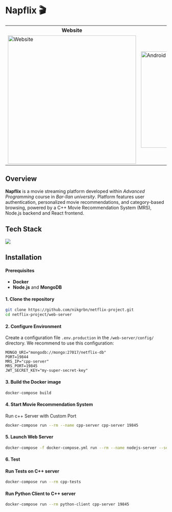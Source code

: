 # Napflix 🎬

<table>
  <tr>
    <th>Website</th>
    <th>Android App</th>
  </tr>
  <tr>
    <td>
      <img src="wiki/readme-preview/website-preview.gif" alt="Website" width="400"/>
    </td>
    <td>
      <img src="wiki/readme-preview/android-app-preview.png" alt="Android App" height="300"/>
    </td>
  </tr>
</table>

## Overview
**Napflix** is a movie streaming platform developed within *Advanced Programming* course in *Bar-Ilan university*. Platform features user authentication, personalized movie recommendations, and category-based browsing, powered by a C++ Movie Recommendation System (MRS), Node.js backend and React frontend.


## Tech Stack
[![](https://skillicons.dev/icons?i=react,androidstudio,nodejs,cpp,java)]()


## Installation
#### Prerequisites

- **Docker**
- **Node.js** and **MongoDB**

#### 1. Clone the repository

```bash
git clone https://github.com/nikgrbn/netflix-project.git
cd netflix-project/web-server
```

#### 2. Configure Environment

Create a configuration file `.env.production` in the `/web-server/config/` directory. We recommend to use this configuration:

```plaintext
MONGO_URI="mongodb://mongo:27017/netflix-db"
PORT=19844
MRS_IP="cpp-server"
MRS_PORT=19845
JWT_SECRET_KEY="my-super-secret-key"
```

#### 3. Build the Docker image

```bash
docker-compose build
```

#### 4. Start Movie Recommendation System

Run c++ Server with Custom Port

```bash
docker-compose run --rm --name cpp-server cpp-server 19845
```

#### 5. Launch Web Server

```bash
docker-compose -f docker-compose.yml run --rm --name nodejs-server --service-ports nodejs-server
```

#### 6. Test

#### Run Tests on C++ server

```bash
docker-compose run --rm cpp-tests
```

#### Run Python Client to C++ server

```bash
docker-compose run --rm python-client cpp-server 19845
```

